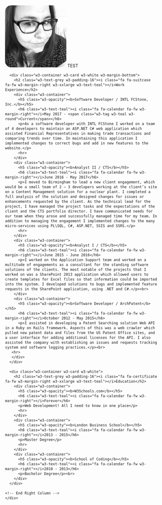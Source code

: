 <img src="/img/charlene.jpg" style="max-width:40%; height:auto; border:1px solid #; -webkit-border-radius: 20px; -moz-border-radius: 20px; border-radius: 20px;"> <a> TEST </a>

<div class="w3-twothird">
    
      <div class="w3-container w3-card w3-white w3-margin-bottom">
        <h2 class="w3-text-grey w3-padding-16"><i class="fa fa-suitcase fa-fw w3-margin-right w3-xxlarge w3-text-teal"></i>Work Experience</h2>
        <div class="w3-container">
          <h5 class="w3-opacity"><b>Software Developer / INTL FCStone, Inc.</b></h5>
          <h6 class="w3-text-teal"><i class="fa fa-calendar fa-fw w3-margin-right"></i>May 2017 - <span class="w3-tag w3-teal w3-round">Current</span></h6>
          <p>As a software developer with INTL FCStone I worked on a team of 4 developers to maintain an ASP.NET C# web application which assisted Financial Representatives in making trade transactions and comparing trends over time. In maintaining this application I implemented changes to correct bugs and add in new features to the website.</p>
          <hr>
        </div>
        <div class="w3-container">
          <h5 class="w3-opacity"><b>Analyst II / CTS</b></h5>
          <h6 class="w3-text-teal"><i class="fa fa-calendar fa-fw w3-margin-right"></i>June 2016 - May 2017</h6>
          <p>I moved to Birmingham to lead a new client engagement, which would be a small team of 2 – 3 developers working at the client’s site on a Content Management solution for a nuclear plant. I completed a full analysis of the solution and designed changes for issues or enhancements requested by the client. As the technical lead for the project, I have managed the project tasks and the expectations of the client and the CTS portfolio director. I have communicated needs for our team when they arose and successfully managed time for my team. In addition to managing the engagement I implemented changes to the many micro-services using PL\SQL, C#, ASP.NET, SSIS and SSRS.</p>
          <hr>
        </div>
        <div class="w3-container">
          <h5 class="w3-opacity"><b>Analyst I / CTS</b></h5>
          <h6 class="w3-text-teal"><i class="fa fa-calendar fa-fw w3-margin-right"></i>June 2015 - June 2016</h6>
          <p>I worked on the Application Support team and worked on a multitude of engagements as a consultant for the standing software solutions of the clients. The most notable of the projects that I worked on was a SharePoint 2013 application which allowed users to create templates for Excel files so that information could be imported into the system. I developed solutions to bugs and implemented feature requests in the SharePoint application, using .NET and C#.</p><br>
        </div>
        <div class="w3-container">
          <h5 class="w3-opacity"><b>Software Developer / ArchPatent</b></h5>
          <h6 class="w3-text-teal"><i class="fa fa-calendar fa-fw w3-margin-right"></i>October 2012 - May 2015</h6>
          <p>I assisted in developing a Patent Searching solution Web API in a Ruby on Rails framework. Aspects of this was a web crawler which pulled new patent data and files from the US Patent Office sites, and a user interface for adding additional licenses for the API. I also assisted the company with establishing an issues and requests tracking system and software logging practices.</p><br>
       <hr>
       </div>
      </div>
      
      <div class="w3-container w3-card w3-white">
        <h2 class="w3-text-grey w3-padding-16"><i class="fa fa-certificate fa-fw w3-margin-right w3-xxlarge w3-text-teal"></i>Education</h2>
        <div class="w3-container">
          <h5 class="w3-opacity"><b>W3Schools.com</b></h5>
          <h6 class="w3-text-teal"><i class="fa fa-calendar fa-fw w3-margin-right"></i>Forever</h6>
          <p>Web Development! All I need to know in one place</p>
          <hr>
        </div>
        <div class="w3-container">
          <h5 class="w3-opacity"><b>London Business School</b></h5>
          <h6 class="w3-text-teal"><i class="fa fa-calendar fa-fw w3-margin-right"></i>2013 - 2015</h6>
          <p>Master Degree</p>
          <hr>
        </div>
        <div class="w3-container">
          <h5 class="w3-opacity"><b>School of Coding</b></h5>
          <h6 class="w3-text-teal"><i class="fa fa-calendar fa-fw w3-margin-right"></i>2010 - 2013</h6>
          <p>Bachelor Degree</p><br>
        </div>
      </div>

    <!-- End Right Column -->
    </div>
